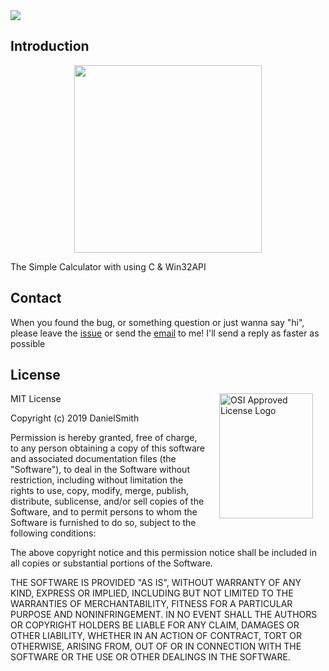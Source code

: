 <img src="https://i.imgur.com/6lzpINN.png"/>

## Introduction

<p align="center">
	<img src="https://media.giphy.com/media/orVBkhPPZgeYkP6Kym/giphy.gif"  width="300">
</p>

The Simple Calculator with using C & Win32API

## Contact

When you found the bug, or something question or just wanna say "hi", please leave the [issue](https://github.com/danielsmith0612/Calculator/issues) or send the [email](mailto:danielsmith0612@gmail.com) to me!
I'll send a reply as faster as possible

## License

<img alt="OSI Approved License Logo" hspace="20" src="https://opensource.org/files/OSI_Approved_License.png" align="right"  width="150" height="200">

MIT License

Copyright (c) 2019 DanielSmith

Permission is hereby granted, free of charge, to any person obtaining a copy of this software and associated documentation files (the "Software"), to deal in the Software without restriction, including without limitation the rights to use, copy, modify, merge, publish, distribute, sublicense, and/or sell copies of the Software, and to permit persons to whom the Software is furnished to do so, subject to the following conditions:

The above copyright notice and this permission notice shall be included in all copies or substantial portions of the Software.

THE SOFTWARE IS PROVIDED "AS IS", WITHOUT WARRANTY OF ANY KIND, EXPRESS OR IMPLIED, INCLUDING BUT NOT LIMITED TO THE WARRANTIES OF MERCHANTABILITY, FITNESS FOR A PARTICULAR PURPOSE AND NONINFRINGEMENT. IN NO EVENT SHALL THE AUTHORS OR COPYRIGHT HOLDERS BE LIABLE FOR ANY CLAIM, DAMAGES OR OTHER LIABILITY, WHETHER IN AN ACTION OF CONTRACT, TORT OR OTHERWISE, ARISING FROM, OUT OF OR IN CONNECTION WITH THE SOFTWARE OR THE USE OR OTHER DEALINGS IN THE SOFTWARE.